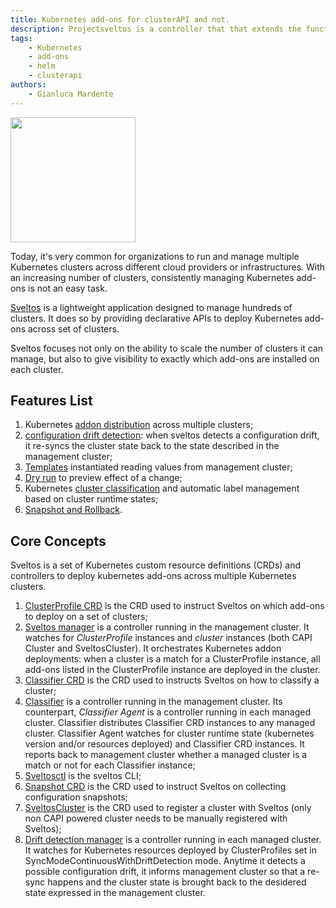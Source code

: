 ```yaml
---
title: Kubernetes add-ons for clusterAPI and not.
description: Projectsveltos is a controller that that extends the functionality of Cluster API by providing a solution for managing the installation, configuration, upgrade, and deletion of kubernetes cluster add-ons using Helm charts and/or Kubernetes resource YAMLs 
tags:
    - Kubernetes
    - add-ons
    - helm
    - clusterapi
authors:
    - Gianluca Mardente
---
```


<img src="https://raw.githubusercontent.com/projectsveltos/sveltos/main/docs/assets/logo.png" width="200">

Today, it's very common for organizations to run and manage multiple Kubernetes clusters across different cloud providers or infrastructures. With an increasing number of clusters, consistently managing Kubernetes add-ons is not an easy task.

[Sveltos](https://github.com/projectsveltos) is a lightweight application designed to manage hundreds of clusters. It does so by providing declarative APIs to deploy Kubernetes add-ons across set of clusters. 

Sveltos focuses not only on the ability to scale the number of clusters it can manage, but also to give visibility to exactly which add-ons are installed on each cluster.

## Features List
1. Kubernetes [addon distribution](addons.md) across multiple clusters;
2. [configuration drift detection](configuration.md#configuration-drift): when sveltos detects a configuration drift, it re-syncs the cluster state back to the state described in the management cluster;
3. [Templates](template.md) instantiated reading values from management cluster;
4. [Dry run](configuration.md#dryrun-mode) to preview effect of a change; 
5. Kubernetes [cluster classification](labels_management.md) and automatic label management based on cluster runtime states;
6. [Snapshot and Rollback](snapshot.md).

## Core Concepts

Sveltos is a set of Kubernetes custom resource definitions (CRDs) and controllers to deploy kubernetes add-ons across multiple Kubernetes clusters.

1. [ClusterProfile CRD](configuration.md#deploying-add-ons) is the CRD used to instruct Sveltos on which add-ons to deploy on a set of clusters;
2. [Sveltos manager](configuration.md#sveltos-manager) is a controller running in the management cluster. It watches for *ClusterProfile* instances and *cluster* instances (both CAPI Cluster and SveltosCluster). It orchestrates Kubernetes addon deployments: when a cluster is a match for a ClusterProfile instance, all add-ons listed in the ClusterProfile instance are deployed in the cluster.
3. [Classifier CRD](configuration.md#managing-labels) is the CRD used to instructs Sveltos on how to classify a cluster;
4. [Classifier](configuration.md#classifier) is a controller running in the management cluster. Its counterpart, *Classifier Agent* is a controller running in each managed cluster. Classifier distributes Classifier CRD instances to any managed cluster. Classifier Agent watches for cluster runtime state (kubernetes version and/or resources deployed) and Classifier CRD instances. It reports back to management cluster whether a managed cluster is a match or not for each Classifier instance;
5. [Sveltosctl](https://github.com/projectsveltos/sveltosctl) is the sveltos CLI; 
6. [Snapshot CRD](configuration.md#snapshot) is the CRD used to instruct Sveltos on collecting configuration snapshots;
7. [SveltosCluster](register-cluster.md#register-cluster) is the CRD used to register a cluster with Sveltos (only non CAPI powered cluster needs to be manually registered with Sveltos);
8. [Drift detection manager](configuration.md#configuration-drift) is a controller running in each managed cluster. It watches for Kubernetes resources deployed by ClusterProfiles set in SyncModeContinuousWithDriftDetection mode. Anytime it detects a possible configuration drift, it informs management cluster so that a re-sync happens and the cluster state is brought back to the desidered state expressed in the management cluster.